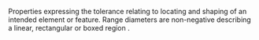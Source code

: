 Properties expressing the tolerance relating to locating and shaping of an intended element or feature. Range diameters are non-negative describing a linear, rectangular or  boxed region  .

